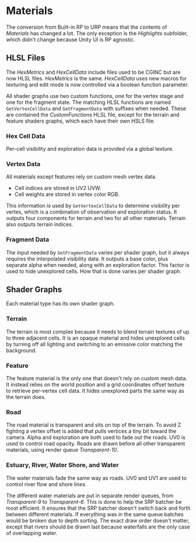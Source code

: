 # Materials

The conversion from Built-in RP to URP means that the contents of *Materials* has changed a lot. The only exception is the *Highlights* subfolder, which didn't change because Unity UI is RP agnostic.

## HLSL Files

The *HexMetrics* and *HexCellData* include files used to be CGINC but are now HLSL files. *HexMetrics* is the same. *HexCellData* uses new macros for texturing and edit mode is now controlled via a boolean function parameter.

All shader graphs use two custom functions, one for the vertex stage and one for the fragment state. The matching HLSL functions are named `GetVertexCellData` and `GetFragmentData` with suffixes when needed. These are contained the *CustomFunctions* HLSL file, except for the terrain and feature shaders graphs, which each have their own HSLS file.

### Hex Cell Data

Per-cell visibility and exploration data is provided via a global texture.

### Vertex Data

All materials except features rely on custom mesh vertex data.

- Cell indices are stored in UV2 UVW.
- Cell weights are stored in vertex color RGB.

This information is used by `GetVertexCellData` to determine visibility per vertex, which is a combination of observation and exploration status. It outputs four components for terrain and two for all other materials. Terrain also outputs terrain indices.

### Fragment Data

The input needed by `GetFragmentData` varies per shader graph, but it always requires the interpolated visibility data. It outputs a base color, plus separate alpha when needed, along with an exploration factor. This factor is used to hide unexplored cells. How that is done varies per shader graph.

## Shader Graphs

Each material type has its own shader graph.

### Terrain

The terrain is most complex because it needs to blend terrain textures of up to three adjacent cells. It is an opaque material and hides unexplored cells by turning off all lighting and switching to an emissive color matching the background.

### Feature

The feature material is the only one that doesn't rely on custom mesh data. It instead relies on the world position and a grid coordinates offset texture to retrieve per-vertex cell data. It hides unexplored parts the same way as the terrain does.

### Road

The road material is transparent and sits on top of the terrain. To avoid Z fighting a vertex offset is added that pulls vertices a tiny bit toward the camera. Alpha and exploration are both used to fade out the roads. UV0 is used to control road opacity. Roads are drawn before all other transparent materials, using render queue *Transparent-10*.

### Estuary, River, Water Shore, and Water

The water materials fade the same way as roads. UV0 and UV1 are used to control river flow and shore lines.

The different water materials are put in separate render queues, from *Transparent-9* to *Transparent-6*. This is done to help the SRP batcher be most efficient. It ensures that the SRP batcher doesn't switch back and forth between different materials. If everything was in the same queue batches would be broken due to depth sorting. The exact draw order doesn't matter, except that rivers should be drawn last because waterfalls are the only case of overlapping water.

